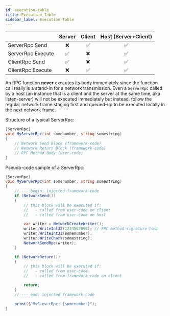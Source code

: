 ```yaml
---
id: execution-table
title: Execution Table 
sidebar_label: Execution Table 
---
```




||Server	|Client	|Host (Server+Client)|
|---|:---:|:---:|:---:|
|ServerRpc Send	|❌|✅|✅|
|ServerRpc Execute|✅|❌|✅|
|ClientRpc Send	|✅|❌|✅|
|ClientRpc Execute|❌|✅|✅|


An RPC function **never** executes its body immediately since the function call really is a stand-in for a network transmission. Even a `ServerRpc` called by a host (an instance that is a client and the server at the same time, aka listen-server) will not be executed immediately but instead, follow the regular network frame staging first and queued-up to be executed locally in the next network frame.

Structure of a typical ServerRpc:

```csharp
[ServerRpc]
void MyServerRpc(int somenumber, string somestring)
{
    // Network Send Block (framework-code)
    // Network Return Block (framework-code)
    // RPC Method Body (user-code)
}
```

Pseudo-code sample of a ServerRpc:

```csharp
[ServerRpc]
void MyServerRpc(int somenumber, string somestring)
{
    // --- begin: injected framework-code
    if (NetworkSend())
    {
        // this block will be executed if:
        //   - called from user-code on client
        //   - called from user-code on host

        var writer = NetworkCreateWriter();
        writer.WriteInt32(1234567890); // RPC method signature hash
        writer.WriteInt32(somenumber);
        writer.WriteChars(somestring);
        NetworkSendRpc(writer);
    }

    if (NetworkReturn())
    {
        // this block will be executed if:
        //   - called from user-code
        //   - called from framework-code on client

        return;
    }
    // --- end: injected framework-code

    print($"MyServerRpc: {somenumber}");
}
```